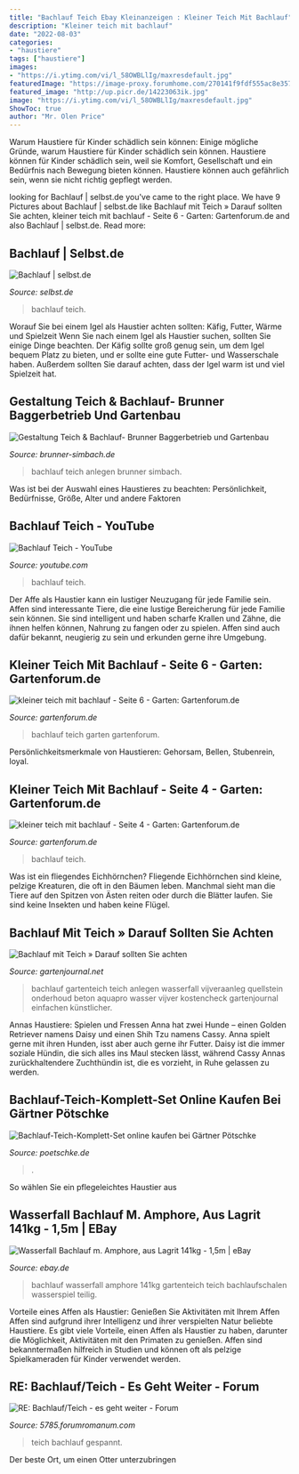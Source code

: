 ```yaml
---
title: "Bachlauf Teich Ebay Kleinanzeigen : Kleiner Teich Mit Bachlauf"
description: "Kleiner teich mit bachlauf"
date: "2022-08-03"
categories:
- "haustiere"
tags: ["haustiere"]
images:
- "https://i.ytimg.com/vi/l_58OWBLlIg/maxresdefault.jpg"
featuredImage: "https://image-proxy.forumhome.com/270141f9fdf555ac8e357332ed49bf737d458e8b?url=http:%2F%2Fup.picr.de%2F22330614gm.jpg"
featured_image: "http://up.picr.de/14223063ik.jpg"
image: "https://i.ytimg.com/vi/l_58OWBLlIg/maxresdefault.jpg"
ShowToc: true
author: "Mr. Olen Price"
---
```



Warum Haustiere für Kinder schädlich sein können: Einige mögliche Gründe, warum Haustiere für Kinder schädlich sein können.
Haustiere können für Kinder schädlich sein, weil sie Komfort, Gesellschaft und ein Bedürfnis nach Bewegung bieten können. Haustiere können auch gefährlich sein, wenn sie nicht richtig gepflegt werden.

	

		
looking for Bachlauf | selbst.de you've came to the right place. We have 9 Pictures about Bachlauf | selbst.de like Bachlauf mit Teich » Darauf sollten Sie achten, kleiner teich mit bachlauf - Seite 6 - Garten: Gartenforum.de and also Bachlauf | selbst.de. Read more:
		
    
## Bachlauf | Selbst.de

<img loading=lazy src="https://www.selbst.de/assets/styles/300x180/public/sites/default/files/tmp/IMG_6035_0.JPG?itok=m91FSzhE" onerror="this.onerror=null;this.src='https://tse2.mm.bing.net/th?id=OIP.VSMAFJ0Zl2H0KQILHK-Z9wAAAA&amp;pid=15.1';" alt="Bachlauf | selbst.de">

_Source: selbst.de_

>bachlauf teich. 

	

Worauf Sie bei einem Igel als Haustier achten sollten: Käfig, Futter, Wärme und Spielzeit
Wenn Sie nach einem Igel als Haustier suchen, sollten Sie einige Dinge beachten. Der Käfig sollte groß genug sein, um dem Igel bequem Platz zu bieten, und er sollte eine gute Futter- und Wasserschale haben. Außerdem sollten Sie darauf achten, dass der Igel warm ist und viel Spielzeit hat.

    
## Gestaltung Teich &amp; Bachlauf- Brunner Baggerbetrieb Und Gartenbau

<img loading=lazy src="http://www.brunner-simbach.de/fileadmin/_processed_/csm_Slide1_66b1bf2f6e.jpg" onerror="this.onerror=null;this.src='https://tse3.mm.bing.net/th?id=OIP.yIIAY1pKIuvQhkDEdPj2uwHaE6&amp;pid=15.1';" alt="Gestaltung Teich &amp; Bachlauf- Brunner Baggerbetrieb und Gartenbau">

_Source: brunner-simbach.de_

>bachlauf teich anlegen brunner simbach. 

	

Was ist bei der Auswahl eines Haustieres zu beachten: Persönlichkeit, Bedürfnisse, Größe, Alter und andere Faktoren

    
## Bachlauf Teich - YouTube

<img loading=lazy src="https://i.ytimg.com/vi/l_58OWBLlIg/maxresdefault.jpg" onerror="this.onerror=null;this.src='https://tse3.mm.bing.net/th?id=OIP.Zr_Sd8OLaIC_ut5ALkWJdQHaEK&amp;pid=15.1';" alt="Bachlauf Teich - YouTube">

_Source: youtube.com_

>bachlauf teich. 

	

Der Affe als Haustier kann ein lustiger Neuzugang für jede Familie sein.
Affen sind interessante Tiere, die eine lustige Bereicherung für jede Familie sein können. Sie sind intelligent und haben scharfe Krallen und Zähne, die ihnen helfen können, Nahrung zu fangen oder zu spielen. Affen sind auch dafür bekannt, neugierig zu sein und erkunden gerne ihre Umgebung.

    
## Kleiner Teich Mit Bachlauf - Seite 6 - Garten: Gartenforum.de

<img loading=lazy src="http://up.picr.de/22277522xa.jpg" onerror="this.onerror=null;this.src='https://tse3.mm.bing.net/th?id=OIP.FyHyDCB0c80HpGfqsD9wWgHaNK&amp;pid=15.1';" alt="kleiner teich mit bachlauf - Seite 6 - Garten: Gartenforum.de">

_Source: gartenforum.de_

>bachlauf teich garten gartenforum. 

	

Persönlichkeitsmerkmale von Haustieren: Gehorsam, Bellen, Stubenrein, loyal.

    
## Kleiner Teich Mit Bachlauf - Seite 4 - Garten: Gartenforum.de

<img loading=lazy src="https://image-proxy.forumhome.com/270141f9fdf555ac8e357332ed49bf737d458e8b?url=http:%2F%2Fup.picr.de%2F22330614gm.jpg" onerror="this.onerror=null;this.src='https://tse1.mm.bing.net/th?id=OIP.wW-qhpOY6vFsyehjgcY0mAHaEK&amp;pid=15.1';" alt="kleiner teich mit bachlauf - Seite 4 - Garten: Gartenforum.de">

_Source: gartenforum.de_

>bachlauf teich. 

	

Was ist ein fliegendes Eichhörnchen?
Fliegende Eichhörnchen sind kleine, pelzige Kreaturen, die oft in den Bäumen leben. Manchmal sieht man die Tiere auf den Spitzen von Ästen reiten oder durch die Blätter laufen. Sie sind keine Insekten und haben keine Flügel.

    
## Bachlauf Mit Teich » Darauf Sollten Sie Achten

<img loading=lazy src="https://img.gartenjournal.net/wp-content/uploads/bachlauf-teich-1020x680.jpg" onerror="this.onerror=null;this.src='https://tse1.mm.bing.net/th?id=OIP.f7bVWH5x9_0TRL5w8KHKMwHaE8&amp;pid=15.1';" alt="Bachlauf mit Teich » Darauf sollten Sie achten">

_Source: gartenjournal.net_

>bachlauf gartenteich teich anlegen wasserfall vijveraanleg quellstein onderhoud beton aquapro wasser vijver kostencheck gartenjournal einfachen künstlicher. 

	

Annas Haustiere: Spielen und Fressen
Anna hat zwei Hunde – einen Golden Retriever namens Daisy und einen Shih Tzu namens Cassy. Anna spielt gerne mit ihren Hunden, isst aber auch gerne ihr Futter. Daisy ist die immer soziale Hündin, die sich alles ins Maul stecken lässt, während Cassy Annas zurückhaltendere Zuchthündin ist, die es vorzieht, in Ruhe gelassen zu werden.

    
## Bachlauf-Teich-Komplett-Set Online Kaufen Bei Gärtner Pötschke

<img loading=lazy src="https://www.poetschke.de/out/pictures/master/product/4/231270-01-GPIE.jpg" onerror="this.onerror=null;this.src='https://tse1.mm.bing.net/th?id=OIP.d-aTU6lzijCkGbCTQujvXwHaHa&amp;pid=15.1';" alt="Bachlauf-Teich-Komplett-Set online kaufen bei Gärtner Pötschke">

_Source: poetschke.de_

>. 

	

So wählen Sie ein pflegeleichtes Haustier aus

    
## Wasserfall Bachlauf M. Amphore, Aus Lagrit 141kg - 1,5m | EBay

<img loading=lazy src="http://i.ebayimg.com/images/i/170440029372-0-1/s-l1000.jpg" onerror="this.onerror=null;this.src='https://tse2.mm.bing.net/th?id=OIP.4BasgSQDrcTxNCwcdRCrOwHaG9&amp;pid=15.1';" alt="Wasserfall Bachlauf m. Amphore, aus Lagrit 141kg - 1,5m | eBay">

_Source: ebay.de_

>bachlauf wasserfall amphore 141kg gartenteich teich bachlaufschalen wasserspiel teilig. 

	

Vorteile eines Affen als Haustier: Genießen Sie Aktivitäten mit Ihrem Affen
Affen sind aufgrund ihrer Intelligenz und ihrer verspielten Natur beliebte Haustiere. Es gibt viele Vorteile, einen Affen als Haustier zu haben, darunter die Möglichkeit, Aktivitäten mit den Primaten zu genießen. Affen sind bekanntermaßen hilfreich in Studien und können oft als pelzige Spielkameraden für Kinder verwendet werden.

    
## RE: Bachlauf/Teich - Es Geht Weiter - Forum

<img loading=lazy src="http://up.picr.de/14223063ik.jpg" onerror="this.onerror=null;this.src='https://tse3.mm.bing.net/th?id=OIP.dxsY5q_4Ri6njzQW0yjOpQHaE8&amp;pid=15.1';" alt="RE: Bachlauf/Teich - es geht weiter - Forum">

_Source: 5785.forumromanum.com_

>teich bachlauf gespannt. 

	

Der beste Ort, um einen Otter unterzubringen

